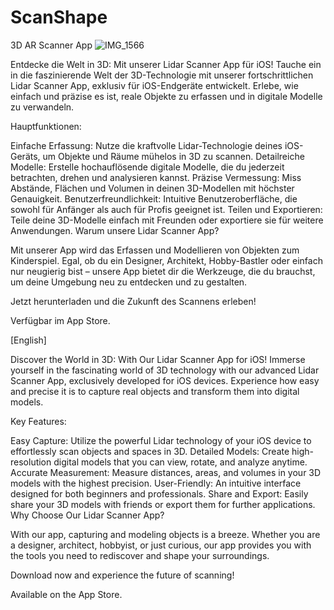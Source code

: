 # ScanShape
3D AR Scanner App
![IMG_1566](https://github.com/user-attachments/assets/637984e5-84a3-4656-b3ed-c79045d11b75)






Entdecke die Welt in 3D: Mit unserer Lidar Scanner App für iOS!
Tauche ein in die faszinierende Welt der 3D-Technologie mit unserer fortschrittlichen Lidar Scanner App, exklusiv für iOS-Endgeräte entwickelt. Erlebe, wie einfach und präzise es ist, reale Objekte zu erfassen und in digitale Modelle zu verwandeln.

Hauptfunktionen:

Einfache Erfassung: Nutze die kraftvolle Lidar-Technologie deines iOS-Geräts, um Objekte und Räume mühelos in 3D zu scannen.
Detailreiche Modelle: Erstelle hochauflösende digitale Modelle, die du jederzeit betrachten, drehen und analysieren kannst.
Präzise Vermessung: Miss Abstände, Flächen und Volumen in deinen 3D-Modellen mit höchster Genauigkeit.
Benutzerfreundlichkeit: Intuitive Benutzeroberfläche, die sowohl für Anfänger als auch für Profis geeignet ist.
Teilen und Exportieren: Teile deine 3D-Modelle einfach mit Freunden oder exportiere sie für weitere Anwendungen.
Warum unsere Lidar Scanner App?

Mit unserer App wird das Erfassen und Modellieren von Objekten zum Kinderspiel. Egal, ob du ein Designer, Architekt, Hobby-Bastler oder einfach nur neugierig bist – unsere App bietet dir die Werkzeuge, die du brauchst, um deine Umgebung neu zu entdecken und zu gestalten.

Jetzt herunterladen und die Zukunft des Scannens erleben!

Verfügbar im App Store.



[English]

Discover the World in 3D: With Our Lidar Scanner App for iOS!
Immerse yourself in the fascinating world of 3D technology with our advanced Lidar Scanner App, exclusively developed for iOS devices. Experience how easy and precise it is to capture real objects and transform them into digital models.

Key Features:

Easy Capture: Utilize the powerful Lidar technology of your iOS device to effortlessly scan objects and spaces in 3D.
Detailed Models: Create high-resolution digital models that you can view, rotate, and analyze anytime.
Accurate Measurement: Measure distances, areas, and volumes in your 3D models with the highest precision.
User-Friendly: An intuitive interface designed for both beginners and professionals.
Share and Export: Easily share your 3D models with friends or export them for further applications.
Why Choose Our Lidar Scanner App?

With our app, capturing and modeling objects is a breeze. Whether you are a designer, architect, hobbyist, or just curious, our app provides you with the tools you need to rediscover and shape your surroundings.

Download now and experience the future of scanning!

Available on the App Store.

